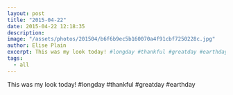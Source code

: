 ```yaml
---
layout: post
title: "2015-04-22"
date: 2015-04-22 12:18:35
description: 
image: "/assets/photos/201504/b6f6b9ec5b160070a4f91cbf7250228c.jpg"
author: Elise Plain
excerpt: This was my look today! #longday #thankful #greatday #earthday
tags: 
  - all
---
```


This was my look today! #longday #thankful #greatday #earthday
<p></p>
